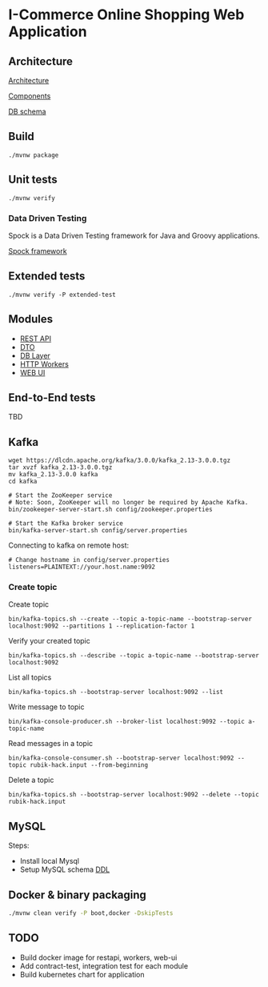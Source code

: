 # I-Commerce Online Shopping Web Application 

## Architecture

[Architecture](icom_architecture.png)

[Components](components.png)

[DB schema](icommerce_db_schema.png)

## Build

```
./mvnw package
```

## Unit tests
```
./mvnw verify
```

### Data Driven Testing
Spock is a Data Driven Testing framework for Java and Groovy applications.

[Spock framework](https://spockframework.org/spock/docs/1.0/data_driven_testing.html)

## Extended tests
```
./mvnw verify -P extended-test
```

## Modules

* [REST API](restapi/README.md) 
* [DTO](dto/README.md)
* [DB Layer](db-layer/README.md)
* [HTTP Workers](datawarehouse-workers/README.md)
* [WEB UI](web-ui/README.md)

## End-to-End tests
TBD

## Kafka 

```shell
wget https://dlcdn.apache.org/kafka/3.0.0/kafka_2.13-3.0.0.tgz
tar xvzf kafka_2.13-3.0.0.tgz
mv kafka_2.13-3.0.0 kafka
cd kafka

# Start the ZooKeeper service
# Note: Soon, ZooKeeper will no longer be required by Apache Kafka.
bin/zookeeper-server-start.sh config/zookeeper.properties

# Start the Kafka broker service
bin/kafka-server-start.sh config/server.properties
```

Connecting to kafka on remote host:
```shell
# Change hostname in config/server.properties
listeners=PLAINTEXT://your.host.name:9092
```

### Create topic

Create topic
```shell
bin/kafka-topics.sh --create --topic a-topic-name --bootstrap-server localhost:9092 --partitions 1 --replication-factor 1
```
Verify your created topic
```shell
bin/kafka-topics.sh --describe --topic a-topic-name --bootstrap-server localhost:9092
```

List all topics
```shell
bin/kafka-topics.sh --bootstrap-server localhost:9092 --list
```


Write message to topic
```shell
bin/kafka-console-producer.sh --broker-list localhost:9092 --topic a-topic-name
```

Read messages in a topic
```shell
bin/kafka-console-consumer.sh --bootstrap-server localhost:9092 --topic rubik-hack.input --from-beginning
```


Delete a topic
```shell
bin/kafka-topics.sh --bootstrap-server localhost:9092 --delete --topic rubik-hack.input
```

## MySQL
Steps:
* Install local Mysql 
* Setup MySQL schema
[DDL](./db-layer/mysql_create_schema.sql)


## Docker & binary packaging

```bash
./mvnw clean verify -P boot,docker -DskipTests
```


## TODO
* Build docker image for restapi, workers, web-ui
* Add contract-test, integration test for each module
* Build kubernetes chart for application 
